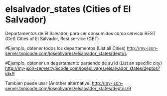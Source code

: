 # elsalvador_states  (Cities of El Salvador)
Departamentos de El Salvador, para ser consumidos como servicio REST (Get)
Cities of El Salvador, Rest service (GET)

#Ejemplo, obtener todos los departamentos  (List all Cities)
http://my-json-server.typicode.com/joseolivares/elsalvador_states/deptos

#Ejemplo, obtener un departamento partiendo de su id  (List an specific city)
http://my-json-server.typicode.com/joseolivares/elsalvador_states/deptos?id=9

También puede usar (Another alternative:
http://my-json-server.typicode.com/joseolivares/elsalvador_states/deptos/9

